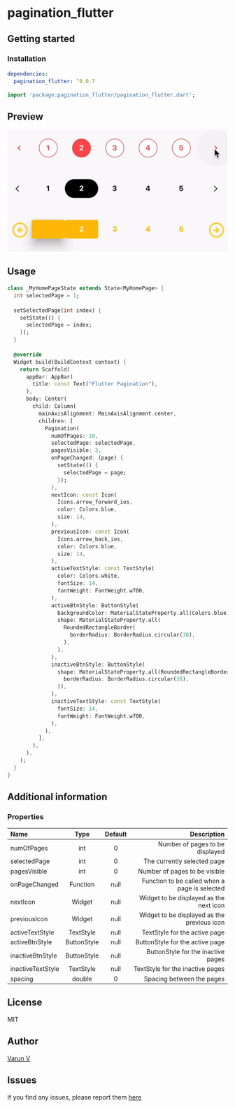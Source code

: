 # pagination_flutter

## Getting started

### Installation
```yaml
dependencies:
  pagination_flutter: ^0.0.7
```


```dart
import 'package:pagination_flutter/pagination_flutter.dart';
```

## Preview

![](https://github.com/created-by-varun/flutter_pagination/blob/master/preview.gif)

## Usage

```dart
class _MyHomePageState extends State<MyHomePage> {
  int selectedPage = 1;

  setSelectedPage(int index) {
    setState(() {
      selectedPage = index;
    });
  }

  @override
  Widget build(BuildContext context) {
    return Scaffold(
      appBar: AppBar(
        title: const Text("Flutter Pagination"),
      ),
      body: Center(
        child: Column(
          mainAxisAlignment: MainAxisAlignment.center,
          children: [
            Pagination(
              numOfPages: 10,
              selectedPage: selectedPage,
              pagesVisible: 3,
              onPageChanged: (page) {
                setState(() {
                  selectedPage = page;
                });
              },
              nextIcon: const Icon(
                Icons.arrow_forward_ios,
                color: Colors.blue,
                size: 14,
              ),
              previousIcon: const Icon(
                Icons.arrow_back_ios,
                color: Colors.blue,
                size: 14,
              ),
              activeTextStyle: const TextStyle(
                color: Colors.white,
                fontSize: 14,
                fontWeight: FontWeight.w700,
              ),
              activeBtnStyle: ButtonStyle(
                backgroundColor: MaterialStateProperty.all(Colors.blue),
                shape: MaterialStateProperty.all(
                  RoundedRectangleBorder(
                    borderRadius: BorderRadius.circular(38),
                  ),
                ),
              ),
              inactiveBtnStyle: ButtonStyle(
                shape: MaterialStateProperty.all(RoundedRectangleBorder(
                  borderRadius: BorderRadius.circular(38),
                )),
              ),
              inactiveTextStyle: const TextStyle(
                fontSize: 14,
                fontWeight: FontWeight.w700,
              ),
            ),
          ],
        ),
      ),
    );
  }
}
```

## Additional information

### Properties

| Name | Type | Default | Description |
| :--- | :---: | :---: | ---: |
| numOfPages | int | 0 | Number of pages to be displayed |
| selectedPage | int | 0 | The currently selected page |
| pagesVisible | int | 0 | Number of pages to be visible |
| onPageChanged | Function | null | Function to be called when a page is selected |
| nextIcon | Widget | null | Widget to be displayed as the next icon |
| previousIcon | Widget | null | Widget to be displayed as the previous icon |
| activeTextStyle | TextStyle | null | TextStyle for the active page |
| activeBtnStyle | ButtonStyle | null | ButtonStyle for the active page |
| inactiveBtnStyle | ButtonStyle | null | ButtonStyle for the inactive pages |
| inactiveTextStyle | TextStyle | null | TextStyle for the inactive pages |
| spacing | double | 0 | Spacing between the pages |

## License

MIT

## Author

[Varun V](https://github.com/created-by-varun)

## Issues

If you find any issues, please report them [here](https://github.com/created-by-varun/pagination_flutter/issues)
